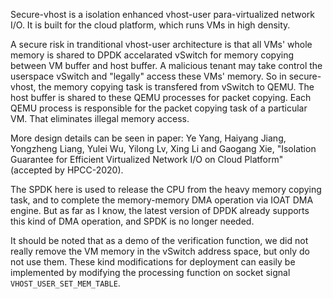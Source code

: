 Secure-vhost is a isolation enhanced vhost-user para-virtualized network I/O. 
It is built for the cloud platform, which runs VMs in high density. 

A secure risk in tranditional vhost-user architecture is that all VMs' whole memory is shared to DPDK accelarated vSwitch for memory copying between VM buffer and host buffer. A malicious tenant may take control the userspace vSwitch and "legally" access these VMs' memory.
So in secure-vhost, the memory copying task is transfered from vSwitch to QEMU. The host buffer is shared to these QEMU processes for packet copying. Each QEMU process is responsible for the packet copying task of a particular VM. That eliminates illegal memory access.

More design details can be seen in paper: 
Ye Yang, Haiyang Jiang, Yongzheng Liang, Yulei Wu, Yilong Lv, Xing Li and Gaogang Xie, "Isolation Guarantee for Efficient Virtualized Network I/O on Cloud Platform" (accepted by HPCC-2020).

The SPDK here is used to release the CPU from the heavy memory copying task, and to complete the memory-memory DMA operation via IOAT DMA engine. But as far as I know, the latest version of DPDK already supports this kind of DMA operation, and SPDK is no longer needed.

It should be noted that as a demo of the verification function, we did not really remove the VM memory in the vSwitch address space, but only do not use them. These kind modifications for deployment can easily be implemented by modifying the processing function on socket signal `VHOST_USER_SET_MEM_TABLE`.
